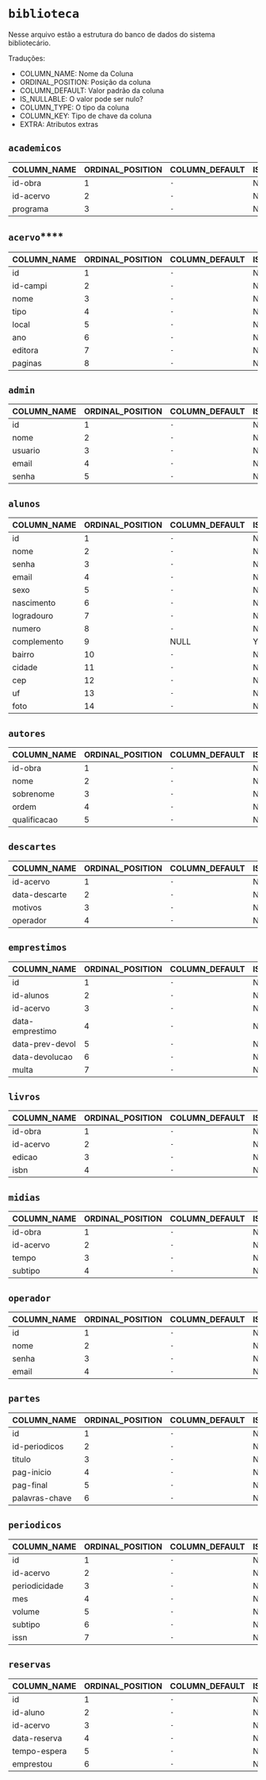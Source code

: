 # `biblioteca`

Nesse arquivo estão a estrutura do banco de dados do sistema bibliotecário.

Traduções:

- COLUMN_NAME: Nome da Coluna
- ORDINAL_POSITION: Posição da coluna
- COLUMN_DEFAULT: Valor padrão da coluna
- IS_NULLABLE: O valor pode ser nulo?
- COLUMN_TYPE: O tipo da coluna
- COLUMN_KEY: Tipo de chave da coluna
- EXTRA: Atributos extras

## `academicos`

| COLUMN_NAME | ORDINAL_POSITION | COLUMN_DEFAULT | IS_NULLABLE | COLUMN_TYPE  | COLUMN_KEY | EXTRA | IS_GENERATED |
| ----------- | ---------------- | -------------- | ----------- | ------------ | ---------- | ----- | ------------ |
| id-obra     | 1                | `-`            | NO          | int(11)      | `-`        | `-`   | NEVER        |
| id-acervo   | 2                | `-`            | NO          | int(11)      | `-`        | `-`   | NEVER        |
| programa    | 3                | `-`            | NO          | varchar(255) | `-`        | `-`   | NEVER        |

## `acervo`\*\*\*\*

| COLUMN_NAME | ORDINAL_POSITION | COLUMN_DEFAULT | IS_NULLABLE | COLUMN_TYPE                                       | COLUMN_KEY | EXTRA          | IS_GENERATED |
| ----------- | ---------------- | -------------- | ----------- | ------------------------------------------------- | ---------- | -------------- | ------------ |
| id          | 1                | `-`            | NO          | int(11)                                           | PRI        | auto_increment | NEVER        |
| id-campi    | 2                | `-`            | NO          | int(11)                                           | `-`        | `-`            | NEVER        |
| nome        | 3                | `-`            | NO          | varchar(255)                                      | `-`        | `-`            | NEVER        |
| tipo        | 4                | `-`            | NO          | enum('LIVROS','PERIODICOS','ACADEMICOS','MIDIAS') | `-`        | `-`            | NEVER        |
| local       | 5                | `-`            | NO          | varchar(255)                                      | `-`        | `-`            | NEVER        |
| ano         | 6                | `-`            | NO          | int(11)                                           | `-`        | `-`            | NEVER        |
| editora     | 7                | `-`            | NO          | varchar(255)                                      | `-`        | `-`            | NEVER        |
| paginas     | 8                | `-`            | NO          | int(11)                                           | `-`        | `-`            | NEVER        |

## `admin`

| COLUMN_NAME | ORDINAL_POSITION | COLUMN_DEFAULT | IS_NULLABLE | COLUMN_TYPE  | COLUMN_KEY | EXTRA | IS_GENERATED |
| ----------- | ---------------- | -------------- | ----------- | ------------ | ---------- | ----- | ------------ |
| id          | 1                | `-`            | NO          | int(11)      | PRI        | `-`   | NEVER        |
| nome        | 2                | `-`            | NO          | varchar(255) | `-`        | `-`   | NEVER        |
| usuario     | 3                | `-`            | NO          | varchar(255) | UNI        | `-`   | NEVER        |
| email       | 4                | `-`            | NO          | varchar(255) | UNI        | `-`   | NEVER        |
| senha       | 5                | `-`            | NO          | varchar(255) | `-`        | `-`   | NEVER        |

## `alunos`

| COLUMN_NAME | ORDINAL_POSITION | COLUMN_DEFAULT | IS_NULLABLE | COLUMN_TYPE   | COLUMN_KEY | EXTRA | IS_GENERATED |
| ----------- | ---------------- | -------------- | ----------- | ------------- | ---------- | ----- | ------------ |
| id          | 1                | `-`            | NO          | int(11)       | PRI        | `-`   | NEVER        |
| nome        | 2                | `-`            | NO          | varchar(255)  | `-`        | `-`   | NEVER        |
| senha       | 3                | `-`            | NO          | varchar(255)  | `-`        | `-`   | NEVER        |
| email       | 4                | `-`            | NO          | varchar(255)  | UNI        | `-`   | NEVER        |
| sexo        | 5                | `-`            | NO          | enum('M','F') | `-`        | `-`   | NEVER        |
| nascimento  | 6                | `-`            | NO          | date          | `-`        | `-`   | NEVER        |
| logradouro  | 7                | `-`            | NO          | varchar(255)  | `-`        | `-`   | NEVER        |
| numero      | 8                | `-`            | NO          | int(11)       | `-`        | `-`   | NEVER        |
| complemento | 9                | NULL           | YES         | varchar(255)  | `-`        | `-`   | NEVER        |
| bairro      | 10               | `-`            | NO          | varchar(255)  | `-`        | `-`   | NEVER        |
| cidade      | 11               | `-`            | NO          | varchar(255)  | `-`        | `-`   | NEVER        |
| cep         | 12               | `-`            | NO          | int(11)       | `-`        | `-`   | NEVER        |
| uf          | 13               | `-`            | NO          | varchar(255)  | `-`        | `-`   | NEVER        |
| foto        | 14               | `-`            | NO          | text          | `-`        | `-`   | NEVER        |

## `autores`

| COLUMN_NAME  | ORDINAL_POSITION | COLUMN_DEFAULT | IS_NULLABLE | COLUMN_TYPE                                                                       | COLUMN_KEY | EXTRA | IS_GENERATED |
| ------------ | ---------------- | -------------- | ----------- | --------------------------------------------------------------------------------- | ---------- | ----- | ------------ |
| id-obra      | 1                | `-`            | NO          | int(11)                                                                           | `-`        | `-`   | NEVER        |
| nome         | 2                | `-`            | NO          | varchar(255)                                                                      | `-`        | `-`   | NEVER        |
| sobrenome    | 3                | `-`            | NO          | varchar(255)                                                                      | `-`        | `-`   | NEVER        |
| ordem        | 4                | `-`            | NO          | int(11)                                                                           | `-`        | `-`   | NEVER        |
| qualificacao | 5                | `-`            | NO          | enum('PRINCIPAL','SECUNDARIO','ORGANIZADOR','COORDENADOR','COMPILADOR','DIRETOR') | `-`        | `-`   | NEVER        |

## `descartes`

| COLUMN_NAME   | ORDINAL_POSITION | COLUMN_DEFAULT | IS_NULLABLE | COLUMN_TYPE  | COLUMN_KEY | EXTRA | IS_GENERATED |
| ------------- | ---------------- | -------------- | ----------- | ------------ | ---------- | ----- | ------------ |
| id-acervo     | 1                | `-`            | NO          | int(11)      | `-`        | `-`   | NEVER        |
| data-descarte | 2                | `-`            | NO          | date         | `-`        | `-`   | NEVER        |
| motivos       | 3                | `-`            | NO          | text         | `-`        | `-`   | NEVER        |
| operador      | 4                | `-`            | NO          | varchar(255) | `-`        | `-`   | NEVER        |

## `emprestimos`

| COLUMN_NAME     | ORDINAL_POSITION | COLUMN_DEFAULT | IS_NULLABLE | COLUMN_TYPE  | COLUMN_KEY | EXTRA          | IS_GENERATED |
| --------------- | ---------------- | -------------- | ----------- | ------------ | ---------- | -------------- | ------------ |
| id              | 1                | `-`            | NO          | int(11)      | PRI        | auto_increment | NEVER        |
| id-alunos       | 2                | `-`            | NO          | int(11)      | `-`        | `-`            | NEVER        |
| id-acervo       | 3                | `-`            | NO          | int(11)      | `-`        | `-`            | NEVER        |
| data-emprestimo | 4                | `-`            | NO          | date         | `-`        | `-`            | NEVER        |
| data-prev-devol | 5                | `-`            | NO          | date         | `-`        | `-`            | NEVER        |
| data-devolucao  | 6                | `-`            | NO          | date         | `-`        | `-`            | NEVER        |
| multa           | 7                | `-`            | NO          | decimal(7,2) | `-`        | `-`            | NEVER        |

## `livros`

| COLUMN_NAME | ORDINAL_POSITION | COLUMN_DEFAULT | IS_NULLABLE | COLUMN_TYPE | COLUMN_KEY | EXTRA | IS_GENERATED |
| ----------- | ---------------- | -------------- | ----------- | ----------- | ---------- | ----- | ------------ |
| id-obra     | 1                | `-`            | NO          | int(11)     | `-`        | `-`   | NEVER        |
| id-acervo   | 2                | `-`            | NO          | int(11)     | `-`        | `-`   | NEVER        |
| edicao      | 3                | `-`            | NO          | int(11)     | `-`        | `-`   | NEVER        |
| isbn        | 4                | `-`            | NO          | int(11)     | `-`        | `-`   | NEVER        |

## `midias`

| COLUMN_NAME | ORDINAL_POSITION | COLUMN_DEFAULT | IS_NULLABLE | COLUMN_TYPE                        | COLUMN_KEY | EXTRA | IS_GENERATED |
| ----------- | ---------------- | -------------- | ----------- | ---------------------------------- | ---------- | ----- | ------------ |
| id-obra     | 1                | `-`            | NO          | int(11)                            | `-`        | `-`   | NEVER        |
| id-acervo   | 2                | `-`            | NO          | int(11)                            | `-`        | `-`   | NEVER        |
| tempo       | 3                | `-`            | NO          | time                               | `-`        | `-`   | NEVER        |
| subtipo     | 4                | `-`            | NO          | enum('CD','DVD','FITA','PENDRIVE') | `-`        | `-`   | NEVER        |

## `operador`

| COLUMN_NAME | ORDINAL_POSITION | COLUMN_DEFAULT | IS_NULLABLE | COLUMN_TYPE  | COLUMN_KEY | EXTRA | IS_GENERATED |
| ----------- | ---------------- | -------------- | ----------- | ------------ | ---------- | ----- | ------------ |
| id          | 1                | `-`            | NO          | int(11)      | PRI        | `-`   | NEVER        |
| nome        | 2                | `-`            | NO          | varchar(255) | `-`        | `-`   | NEVER        |
| senha       | 3                | `-`            | NO          | varchar(255) | `-`        | `-`   | NEVER        |
| email       | 4                | `-`            | NO          | varchar(255) | UNI        | `-`   | NEVER        |

## `partes`

| COLUMN_NAME    | ORDINAL_POSITION | COLUMN_DEFAULT | IS_NULLABLE | COLUMN_TYPE  | COLUMN_KEY | EXTRA          | IS_GENERATED |
| -------------- | ---------------- | -------------- | ----------- | ------------ | ---------- | -------------- | ------------ |
| id             | 1                | `-`            | NO          | int(11)      | PRI        | auto_increment | NEVER        |
| id-periodicos  | 2                | `-`            | NO          | int(11)      | `-`        | `-`            | NEVER        |
| titulo         | 3                | `-`            | NO          | varchar(255) | `-`        | `-`            | NEVER        |
| pag-inicio     | 4                | `-`            | NO          | int(11)      | `-`        | `-`            | NEVER        |
| pag-final      | 5                | `-`            | NO          | int(11)      | `-`        | `-`            | NEVER        |
| palavras-chave | 6                | `-`            | NO          | varchar(255) | `-`        | `-`            | NEVER        |

## `periodicos`

| COLUMN_NAME   | ORDINAL_POSITION | COLUMN_DEFAULT | IS_NULLABLE | COLUMN_TYPE  | COLUMN_KEY | EXTRA          | IS_GENERATED |
| ------------- | ---------------- | -------------- | ----------- | ------------ | ---------- | -------------- | ------------ |
| id            | 1                | `-`            | NO          | int(11)      | PRI        | auto_increment | NEVER        |
| id-acervo     | 2                | `-`            | NO          | int(11)      | `-`        | `-`            | NEVER        |
| periodicidade | 3                | `-`            | NO          | varchar(255) | `-`        | `-`            | NEVER        |
| mes           | 4                | `-`            | NO          | varchar(255) | `-`        | `-`            | NEVER        |
| volume        | 5                | `-`            | NO          | int(11)      | `-`        | `-`            | NEVER        |
| subtipo       | 6                | `-`            | NO          | varchar(255) | `-`        | `-`            | NEVER        |
| issn          | 7                | `-`            | NO          | int(11)      | `-`        | `-`            | NEVER        |

## `reservas`

| COLUMN_NAME  | ORDINAL_POSITION | COLUMN_DEFAULT | IS_NULLABLE | COLUMN_TYPE | COLUMN_KEY | EXTRA          | IS_GENERATED |
| ------------ | ---------------- | -------------- | ----------- | ----------- | ---------- | -------------- | ------------ |
| id           | 1                | `-`            | NO          | int(11)     | PRI        | auto_increment | NEVER        |
| id-aluno     | 2                | `-`            | NO          | int(11)     | `-`        | `-`            | NEVER        |
| id-acervo    | 3                | `-`            | NO          | int(11)     | `-`        | `-`            | NEVER        |
| data-reserva | 4                | `-`            | NO          | date        | `-`        | `-`            | NEVER        |
| tempo-espera | 5                | `-`            | NO          | int(11)     | `-`        | `-`            | NEVER        |
| emprestou    | 6                | `-`            | NO          | tinyint(1)  | `-`        | `-`            | NEVER        |
